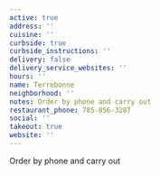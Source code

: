 ```yaml
---
active: true
address: ''
cuisine: ''
curbside: true
curbside_instructions: ''
delivery: false
delivery_service_websites: ''
hours: ''
name: Terrebonne
neighborhood: ''
notes: Order by phone and carry out
restaurant_phone: 785-856-3287
social: ''
takeout: true
website: ''
---
```


Order by phone and carry out
